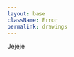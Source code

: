```yaml
---
layout: base
className: Error
permalink: drawings
---
```


<div class="Error">
  <p>Jejeje</p>
</div>

